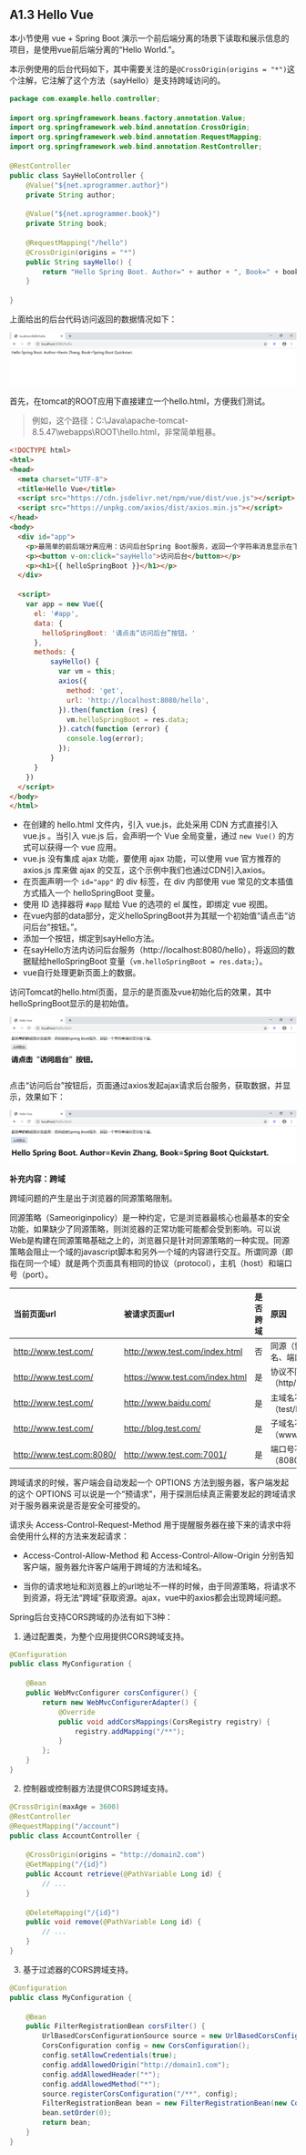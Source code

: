 ## A1.3 Hello Vue

本小节使用 vue + Spring Boot 演示一个前后端分离的场景下读取和展示信息的项目，是使用vue前后端分离的“Hello World.”。

本示例使用的后台代码如下，其中需要关注的是`@CrossOrigin(origins = "*")`这个注解，它注解了这个方法（sayHello）是支持跨域访问的。

```java
package com.example.hello.controller;

import org.springframework.beans.factory.annotation.Value;
import org.springframework.web.bind.annotation.CrossOrigin;
import org.springframework.web.bind.annotation.RequestMapping;
import org.springframework.web.bind.annotation.RestController;

@RestController
public class SayHelloController {
	@Value("${net.xprogrammer.author}")
	private String author;
	
	@Value("${net.xprogrammer.book}")
	private String book;
	
	@RequestMapping("/hello")
	@CrossOrigin(origins = "*")
	public String sayHello() {
		return "Hello Spring Boot. Author=" + author + ", Book=" + book;
	}

}
```

上面给出的后台代码访问返回的数据情况如下：

![image-20191130195936780](images/image-20191130195936780.png)

首先，在tomcat的ROOT应用下直接建立一个hello.html，方便我们测试。

> 例如，这个路径：C:\Java\apache-tomcat-8.5.47\webapps\ROOT\hello.html，非常简单粗暴。


```html
<!DOCTYPE html>
<html>
<head>
  <meta charset="UTF-8">
  <title>Hello Vue</title>
  <script src="https://cdn.jsdelivr.net/npm/vue/dist/vue.js"></script>
  <script src="https://unpkg.com/axios/dist/axios.min.js"></script>
</head>
<body>
  <div id="app">
    <p>最简单的前后端分离应用：访问后台Spring Boot服务，返回一个字符串消息显示在下面。</p>
    <p><button v-on:click="sayHello">访问后台</button></p>
    <p><h1>{{ helloSpringBoot }}</h1></p>
  </div>

  <script>
    var app = new Vue({
      el: '#app',
      data: {
        helloSpringBoot: '请点击“访问后台”按钮。'
      },
      methods: {
          sayHello() {
            var vm = this;
            axios({
              method: 'get',
              url: 'http://localhost:8080/hello',
            }).then(function (res) {
              vm.helloSpringBoot = res.data;
            }).catch(function (error) {
              console.log(error);
            });
          }          
      }
    })
  </script>
</body>
</html>
```

- 在创建的 hello.html 文件内，引入 vue.js，此处采用 CDN 方式直接引入 vue.js 。当引入 vue.js 后，会声明一个 Vue 全局变量，通过 `new Vue()` 的方式可以获得一个 vue 应用。
- vue.js 没有集成 ajax 功能，要使用 ajax 功能，可以使用 vue 官方推荐的 axios.js 库来做 ajax 的交互，这个示例中我们也通过CDN引入axios。 
- 在页面声明一个 `id="app"` 的 div 标签，在 div 内部使用 vue 常见的文本插值方式插入一个 helloSpringBoot 变量。
- 使用 ID 选择器将 `#app` 赋给 Vue 的选项的 el 属性，即绑定 vue 视图。
- 在vue内部的data部分，定义helloSpringBoot并为其赋一个初始值“请点击“访问后台”按钮。”。
- 添加一个按钮，绑定到sayHello方法。
- 在sayHello方法内访问后台服务（http://localhost:8080/hello），将返回的数据赋给helloSpringBoot 变量（`vm.helloSpringBoot = res.data;`）。
- vue自行处理更新页面上的数据。

访问Tomcat的hello.html页面，显示的是页面及vue初始化后的效果，其中helloSpringBoot显示的是初始值。

![image-20191130195850542](images/image-20191130195850542.png)

点击“访问后台”按钮后，页面通过axios发起ajax请求后台服务，获取数据，并显示，效果如下：

![image-20191130195821360](images/image-20191130195821360.png)

**补充内容：跨域**

跨域问题的产生是出于浏览器的同源策略限制。

同源策略（Sameoriginpolicy）是一种约定，它是浏览器最核心也最基本的安全功能，如果缺少了同源策略，则浏览器的正常功能可能都会受到影响。可以说Web是构建在同源策略基础之上的，浏览器只是针对同源策略的一种实现。同源策略会阻止一个域的javascript脚本和另外一个域的内容进行交互。所谓同源（即指在同一个域）就是两个页面具有相同的协议（protocol），主机（host）和端口号（port）。

| 当前页面url               | 被请求页面url                   | 是否跨域 | 原因                           |
| :------------------------ | :------------------------------ | :------: | :----------------------------- |
| http://www.test.com/      | http://www.test.com/index.html  |    否    | 同源（协议、域名、端口号相同） |
| http://www.test.com/      | https://www.test.com/index.html |    是    | 协议不同（http/https）         |
| http://www.test.com/      | http://www.baidu.com/           |    是    | 主域名不同（test/baidu）       |
| http://www.test.com/      | http://blog.test.com/           |    是    | 子域名不同（www/blog）         |
| http://www.test.com:8080/ | http://www.test.com:7001/       |    是    | 端口号不同（8080/7001）        |

跨域请求的时候，客户端会自动发起一个 OPTIONS 方法到服务器，客户端发起的这个 OPTIONS 可以说是一个“预请求”，用于探测后续真正需要发起的跨域请求对于服务器来说是否是安全可接受的。

请求头 Access-Control-Request-Method 用于提醒服务器在接下来的请求中将会使用什么样的方法来发起请求：

- Access-Control-Allow-Method 和 Access-Control-Allow-Origin 分别告知客户端，服务器允许客户端用于跨域的方法和域名。

- 当你的请求地址和浏览器上的url地址不一样的时候，由于同源策略，将请求不到资源，将无法“跨域”获取资源。ajax，vue中的axios都会出现跨域问题。

Spring后台支持CORS跨域的办法有如下3种：

1. 通过配置类，为整个应用提供CORS跨域支持。

```java
@Configuration
public class MyConfiguration {

    @Bean
    public WebMvcConfigurer corsConfigurer() {
        return new WebMvcConfigurerAdapter() {
            @Override
            public void addCorsMappings(CorsRegistry registry) {
                registry.addMapping("/**");
            }
        };
    }
}
```

2. 控制器或控制器方法提供CORS跨域支持。

```java
@CrossOrigin(maxAge = 3600)
@RestController
@RequestMapping("/account")
public class AccountController {

    @CrossOrigin(origins = "http://domain2.com")
    @GetMapping("/{id}")
    public Account retrieve(@PathVariable Long id) {
        // ...
    }

    @DeleteMapping("/{id}")
    public void remove(@PathVariable Long id) {
        // ...
    }
}
```

3. 基于过滤器的CORS跨域支持。

```java
@Configuration
public class MyConfiguration {

    @Bean
    public FilterRegistrationBean corsFilter() {
        UrlBasedCorsConfigurationSource source = new UrlBasedCorsConfigurationSource();
        CorsConfiguration config = new CorsConfiguration();
        config.setAllowCredentials(true);
        config.addAllowedOrigin("http://domain1.com");
        config.addAllowedHeader("*");
        config.addAllowedMethod("*");
        source.registerCorsConfiguration("/**", config);
        FilterRegistrationBean bean = new FilterRegistrationBean(new CorsFilter(source));
        bean.setOrder(0);
        return bean;
    }
}
```


